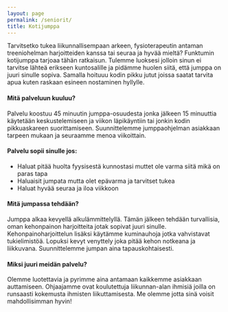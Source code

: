 ```yaml
---
layout: page
permalink: /seniorit/
title: Kotijumppa
---
```





Tarvitsetko tukea liikunnallisempaan arkeen, fysioterapeutin antaman treeniohelman harjoitteiden kanssa tai seuraa ja hyvää mieltä? Funktumin kotijumppa tarjoaa tähän ratkaisun. Tulemme luoksesi jolloin sinun ei tarvitse lähteä erikseen kuntosalille ja pidämme huolen siitä, että jumppa on juuri sinulle sopiva. Samalla hoituuu kodin pikku jutut joissa saatat tarvita apua kuten raskaan esineen nostaminen hyllylle.


#### Mitä palveluun kuuluu?

Palvelu koostuu 45 minuutin jumppa-osuudesta jonka jälkeen 15 minuuttia käytetään keskustelemiseen ja viikon läpikäyntiin tai jonkin kodin pikkuaskareen suorittamiseen. Suunnittelemme jumppaohjelman asiakkaan tarpeen mukaan ja seuraamme menoa viikoittain. 

#### Palvelu sopii sinulle jos:

- Haluat pitää huolta fyysisestä kunnostasi muttet ole varma siitä mikä on paras tapa
- Haluaisit jumpata mutta olet epävarma ja tarvitset tukea
- Haluat hyvää seuraa ja iloa viikkoon

#### Mitä jumpassa tehdään?

Jumppa alkaa kevyellä alkulämmittelyllä. Tämän jälkeen tehdään turvallisia, oman kehonpainon harjoitteita jotak sopivat juuri sinulle. Kehonpainoharjoittelun lisäksi käytämme kuminauhoja jotka vahvistavat tukielimistöä. Lopuksi kevyt venyttely joka pitää kehon notkeana ja liikkuvana. Suunnittelemme jumpan aina tapauskohtaisesti. 

#### Miksi juuri meidän palvelu?

Olemme luotettavia ja pyrimme aina antamaan kaikkemme asiakkaan auttamiseen. Ohjaajamme ovat koulutettuja liikunnan-alan ihmisiä joilla on runsaasti kokemusta ihmisten liikuttamisesta. Me olemme jotta sinä voisit mahdollisimman hyvin!








